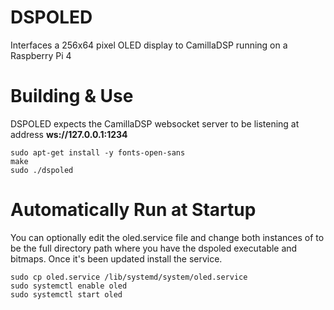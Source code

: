 # DSPOLED
Interfaces a 256x64 pixel OLED display to CamillaDSP running on a Raspberry Pi 4

# Building & Use
DSPOLED expects the CamillaDSP websocket server to be listening at address **ws://127.0.0.1:1234**
```
sudo apt-get install -y fonts-open-sans
make
sudo ./dspoled
```

# Automatically Run at Startup
You can optionally edit the oled.service file and change both instances of **<Full-Path-To-DSPOLED-Directory>** to be the full directory path where you have the dspoled executable and bitmaps. Once it's been updated install the service.
```
sudo cp oled.service /lib/systemd/system/oled.service
sudo systemctl enable oled
sudo systemctl start oled
```